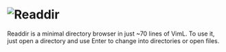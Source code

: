 ![Readdir](http://ap.github.io/vim-readdir/screenshot.png)
==========================================================

Readdir is a minimal directory browser in just ~70 lines of VimL. To use it,
just open a directory and use Enter to change into directories or open files.
